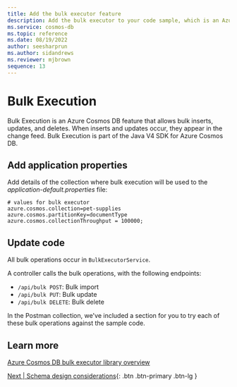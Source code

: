 ```yaml
---
title: Add the bulk executor feature
description: Add the bulk executor to your code sample, which is an Azure Cosmos DB feature that allows bulk inserts, updates, and deletes.
ms.service: cosmos-db
ms.topic: reference
ms.date: 08/19/2022
author: seesharprun
ms.author: sidandrews
ms.reviewer: mjbrown
sequence: 13
---
```


# Bulk Execution

 Bulk Execution is an Azure Cosmos DB feature that allows bulk inserts, updates, and deletes. When inserts and updates occur, they appear in the change feed. Bulk Execution is part of the Java V4 SDK for Azure Cosmos DB.


## Add application properties

Add details of the collection where bulk execution will be used to the *application-default.properties* file:

```properties
# values for bulk executor
azure.cosmos.collection=pet-supplies
azure.cosmos.partitionKey=documentType
azure.cosmos.collectionThroughput = 100000;
```

## Update code

All bulk operations occur in `BulkExecutorService`.

A controller calls the bulk operations, with the following endpoints:

- `/api/bulk POST`: Bulk import
- `/api/bulk PUT`: Bulk update
- `/api/bulk DELETE`: Bulk delete

In the Postman collection, we've included a section for you to try each of these bulk operations against the sample code.

## Learn more

[Azure Cosmos DB bulk executor library overview](https://docs.microsoft.com/azure/cosmos-db/bulk-executor-overview)

[Next &#124; Schema design considerations](schema-considerations.md){: .btn .btn-primary .btn-lg }